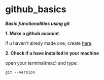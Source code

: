# github_basics
***Basic functionalities using git***

**1. Make a github account**

if u haven't alredy made one, create [here](https://github.com/join).

**2. Check if u have installed in your machine**

open your terminal(mac) and type: 
```
git --version
```

